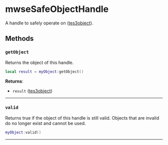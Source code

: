 <!---
	This file is autogenerated. Do not edit this file manually. Your changes will be ignored.
	More information: https://github.com/MWSE/MWSE/tree/master/docs
-->

# mwseSafeObjectHandle

A handle to safely operate on ([tes3object](https://mwse.github.io/MWSE/types/tes3object/)).

## Methods

### `getObject`

Returns the object of this handle.

```lua
local result = myObject:getObject()
```

**Returns**:

* `result` ([tes3object](../../types/tes3object))

***

### `valid`

Returns true if the object of this handle is still valid. Objects that are invalid do no longer exist and cannot be used.

```lua
myObject:valid()
```

***


